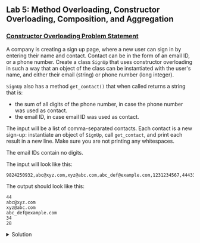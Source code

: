 ## Lab 5: Method Overloading, Constructor Overloading, Composition, and Aggregation

### [Constructor Overloading Problem Statement](https://www.hackerrank.com/contests/ooadj-lab-week-5/challenges/constructor-overloading-ooadj)

A company is creating a sign up page, where a new user can sign in by entering their name and contact. Contact can be in the form of an email ID, or a phone number. Create a class `SignUp` that uses constructor overloading in such a way that an object of the class can be instantiated with the user's name, and either their email (string) or phone number (long integer).

`SignUp` also has a method `get_contact()` that when called returns a string that is:

- the sum of all digits of the phone number, in case the phone number was used as contact.
- the email ID, in case email ID was used as contact.

The input will be a list of comma-separated contacts. Each contact is a new sign-up: instantiate an object of `SignUp`, call `get_contact`, and print each result in a new line. Make sure you are not printing any whitespaces.

The email IDs contain no digits.

The input will look like this:
```
9824250932,abc@xyz.com,xyz@abc.com,abc_def@example.com,1231234567,4443332221
```

The output should look like this:
```
44
abc@xyz.com
xyz@abc.com
abc_def@example.com
34
28
```

<details><summary>Solution</summary>

### Code

```java
import java.io.*;
import java.util.*;
import java.text.*;
import java.math.*;
import java.util.regex.*;
import java.lang.*;

class Employee {
    String name = "";
    String num = "";
    String job = "";
    Employee(String name) {
        this.name = name;
    }
    void writejob(int id) {
        this.job = "Job ID: " + String.valueOf(id);
    }
    void writejob(String job) {
        this.job = job;
    }
    void writenum(long num) {
        this.num = String.valueOf(num);
    }
    void writenum(long n1, long n2) {
        this.num = "home: " + String.valueOf(n1) + " work: " + String.valueOf(n2);
    }
    void res() {
        System.out.println(this.name);
        System.out.println(this.job);
        System.out.println(this.num);
        
    }
}

public class Solution {
    public static void main(String[] args) {
        /* Enter your code here. Read input from STDIN. Print output to STDOUT. Your class should be named Solution. */
        Scanner s = new Scanner(System.in);
        String name = s.nextLine();
        Employee e = new Employee(name);
        String job = s.nextLine();
        if(Character.isDigit(job.charAt(0))) {
            e.writejob(Integer.parseInt(job));
        }
        else {
            e.writejob(job);
        }
        String phno = s.nextLine();
        s.close();
        if(phno.contains(" ")) {
            long num1 = Long.parseLong(phno.split(" ")[0]);
            long num2 = Long.parseLong(phno.split(" ")[1]);
            e.writenum(num1, num2);
        }
        else {
            e.writenum(Long.parseLong(phno));
        }
        e.res();
    }
}
```

</details>
